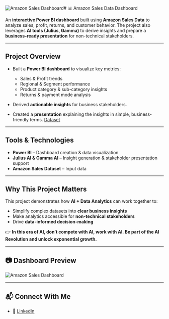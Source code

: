 ![Amazon Sales Dashboard ](https://github.com/user-attachments/assets/909b7e9e-694d-4e4f-9616-e553c4a12a8b)# 📊 Amazon Sales Data Dashboard

An **interactive Power BI dashboard** built using **Amazon Sales Data** to analyze sales, profit, returns, and customer behavior. The project also leverages **AI tools (Julius, Gamma)** to derive insights and prepare a **business-ready presentation** for non-technical stakeholders.

---

## Project Overview

* Built a **Power BI dashboard** to visualize key metrics:

  * Sales & Profit trends
  * Regional & Segment performance
  * Product category & sub-category insights
  * Returns & payment mode analysis
* Derived **actionable insights** for business stakeholders.
* Created a **presentation** explaining the insights in simple, business-friendly terms.
  [Dataset](https://link.officemaster.in/PowerBI-Dataset)

---

## Tools & Technologies

* **Power BI** – Dashboard creation & data visualization
* **Julius AI & Gamma AI** – Insight generation & stakeholder presentation support
* **Amazon Sales Dataset** – Input data

---

## Why This Project Matters

This project demonstrates how **AI + Data Analytics** can work together to:

* Simplify complex datasets into **clear business insights**
* Make analytics accessible for **non-technical stakeholders**
* Drive **data-informed decision-making**

👉 **In this era of AI, don’t compete with AI, work with AI. Be part of the AI Revolution and unlock exponential growth.**

---

## 📷 Dashboard Preview

![Amazon Sales Dashboard ](https://github.com/user-attachments/assets/24f325ff-980a-4dc1-b46b-79e0ab6f8f7f)


---

## 📬 Connect With Me

* 💼 [LinkedIn](https://linkedin.com/in/aditi-latane-763b52297)
